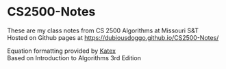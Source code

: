 # CS2500-Notes  
These are my class notes from CS 2500 Algorithms at Missouri S&T  
Hosted on Github pages at https://dubiousdoggo.github.io/CS2500-Notes/

Equation formatting provided by [Katex](https://katex.org/)  
Based on Introduction to Algorithms 3rd Edition  

